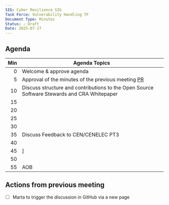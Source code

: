 ```yaml
---
SIG: Cyber Resilience SIG
Task Force: Vulnerability Handling TF
Document Type: Minutes
Status: ⚠️ Draft
Date: 2025-07-17
---
```


##  Agenda

| Min | Agenda Topics | 
| --: | ----- | 
|   0 | Welcome & approve agenda | 
|   5 | Approval of the minutes of the previous meeting [PR](https://github.com/orcwg/orcwg/pull/145) |
|  10 | Discuss structure and contributions to the  Open Source Software Stewards and CRA Whitepaper |
|  15 |  |
|  20 |   |
|  25 |   |
|  30 |   |
|  35 |  Discuss Feedback to CEN/CENELEC PT3 |
|  40 |  | 
|  45 |  ]
|  50 |  | 
|  55 | AOB | 

## Actions from previous meeting
- [ ] Marta to trigger the discussion in GitHub via a new page
